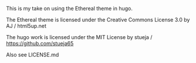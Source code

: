 This is my take on using the Ethereal theme in hugo.

The Ethereal theme is licensed under the Creative Commons License 3.0 by
AJ / html5up.net

The hugo work is licensed under the MIT License by
stueja / https://github.com/stueja65

Also see LICENSE.md
